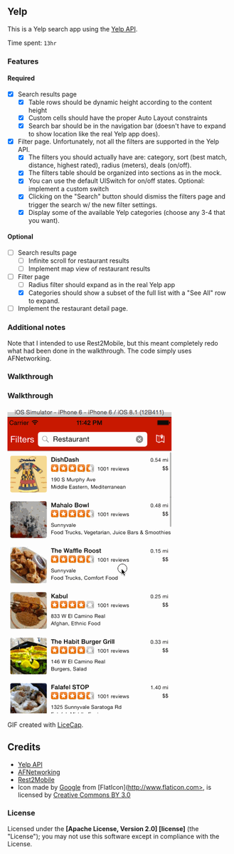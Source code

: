## Yelp

This is a Yelp search app using the [Yelp API](http://www.yelp.com/developers/documentation/v2/search_api).

Time spent: `13hr`

### Features

#### Required

- [X] Search results page
   - [X] Table rows should be dynamic height according to the content height
   - [X] Custom cells should have the proper Auto Layout constraints
   - [X] Search bar should be in the navigation bar (doesn't have to expand to show location like the real Yelp app does).
- [X] Filter page. Unfortunately, not all the filters are supported in the Yelp API.
   - [X] The filters you should actually have are: category, sort (best match, distance, highest rated), radius (meters), deals (on/off).
   - [X] The filters table should be organized into sections as in the mock.
   - [X] You can use the default UISwitch for on/off states. Optional: implement a custom switch
   - [X] Clicking on the "Search" button should dismiss the filters page and trigger the search w/ the new filter settings.
   - [X] Display some of the available Yelp categories (choose any 3-4 that you want).

#### Optional

- [ ] Search results page
   - [ ] Infinite scroll for restaurant results
   - [ ] Implement map view of restaurant results
- [ ] Filter page
   - [ ] Radius filter should expand as in the real Yelp app
   - [X] Categories should show a subset of the full list with a "See All" row to expand. 
- [ ] Implement the restaurant detail page.

### Additional notes

Note that I intended to use Rest2Mobile, but this meant completely redo what had been done in the walkthrough. The code simply uses AFNetworking.
### Walkthrough

### Walkthrough
![Demo](yelp-demo.gif)

GIF created with [LiceCap](http://www.cockos.com/licecap/).

Credits
---------
* [Yelp API](http://www.yelp.com/developers/documentation)
* [AFNetworking](https://github.com/AFNetworking/AFNetworking)
* [Rest2Mobile](https://github.com/magnetsystems/rest2mobile)
* Icon made by [Google](http://www.google.com) from [FlatIcon](http://www.flaticon.com>, is licensed by [Creative Commons BY 3.0](http://creativecommons.org/licenses/by/3.0/)

### License

Licensed under the **[Apache License, Version 2.0] [license]** (the "License");
you may not use this software except in compliance with the License.
